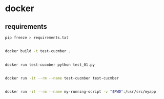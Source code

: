 # docker

## requirements
```bash
pip freeze > requirements.txt
```

## 
```bash
docker build -t test-cucmber .
```
## 
```bash
docker run test-cucmber python test_01.py
```
## 
```bash
docker run -it --rm --name test-cucmber test-cucmber
```
## 
```bash
docker run -it --rm --name my-running-script -v "$PWD":/usr/src/myapp -w /usr/src/myapp python:3 python test_01.py
```




 


